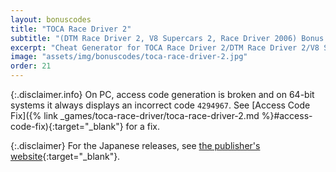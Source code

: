 ```yaml
---
layout: bonuscodes
title: "TOCA Race Driver 2"
subtitle: "(DTM Race Driver 2, V8 Supercars 2, Race Driver 2006) Bonus Codes"
excerpt: "Cheat Generator for TOCA Race Driver 2/DTM Race Driver 2/V8 Supercars 2/Race Driver 2006."
image: "assets/img/bonuscodes/toca-race-driver-2.jpg"
order: 21
---
```


{:.disclaimer.info}
On PC, access code generation is broken and on 64-bit systems it always displays an incorrect code `4294967`.
See [Access Code Fix]({% link _games/toca-race-driver/toca-race-driver-2.md %}#access-code-fix){:target="_blank"} for a fix.

{:.disclaimer}
For the Japanese releases, see
[the publisher's website](https://web.archive.org/web/20070506191815fw_/http://www.interchannel.co.jp/game/codemasters/code.html){:target="_blank"}.

<script type="text/python">
from browser import ajax, bind, document, html
import htmlgen
from generators import rd2
from generators.rd2 import ps2

@bind('#cheat-gen-form', 'submit')
def onGenerate(ev):
    data = ajax.form_data(ev.target)

    accessCode = int(data.get('access-code'))
    platform = data.get('platform')
    if ps2.supportsPlatform(platform):
        generateFn = ps2.generateCode
        platformData = None
    else:
        generateFn = rd2.generateCode
        platformData = rd2.getPlatformData(platform)

    numFootnotes = 0
    cheatCodes = ['Unlock championships', 'Unlock bonus championships', 'Double engine power', 'Swap FWD to RWD and vice versa', 'Invincible cars', 'Unlock cutscenes']
    if platform == 'psp':
        cheatCodes.append('Unlock all Trans World Cup events' + htmlgen.newElement(document['footnote-sup'], id='rd2006-only', notenum=1, num=0))
        numFootnotes += 1

    outputBlock = document['output-window']
    outputs = outputBlock.select_one('output')
    outputBlock.style.display = 'block'
    outputs.clear()

    outputFootnotesBlock = document['output-footnotes']
    outputFootnotes = outputFootnotesBlock.select_one('output')
    outputFootnotesBlock.style.display = 'block'
    outputFootnotes.clear()
    if numFootnotes > 0:
        outputFootnotes <= html.OL(htmlgen.newElement(document['footnote-template'], id='rd2006-only', num=1, note='Race Driver 2006 only.'))

    def gen():
        for index, cheat in enumerate(cheatCodes):
            cryptedCode = generateFn(platformData, accessCode, index)
            if cryptedCode:
                yield html.B(cheat + ': ') + html.CODE(cryptedCode)
    outputs <= html.UL(html.LI(ch) for ch in gen())

document['access-code'].min = 1
document['access-code'].max = rd2.ACCESS_CODE_MAX

platformSelect = document['platform-select']
platformSelect.style.display = 'inline'
platformSelect.select_one('select') <= (html.OPTION(n, value=i) for n, i in [('PC', 'pc'), ('PS2', 'ps2'), ('PSP', 'psp'), ('Xbox', 'xbox')])
</script>
